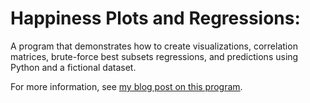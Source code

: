 # Happiness Plots and Regressions:
A program that demonstrates how to create visualizations, correlation matrices, brute-force best subsets regressions, and predictions using Python and a fictional dataset.

For more information, see [my blog post on this program](https://kburchfiel3.wordpress.com/2021/04/24/using-python-to-create-scatter-plots-correlation-matrices-brute-force-best-subsets-regressions-and-predictions/).
